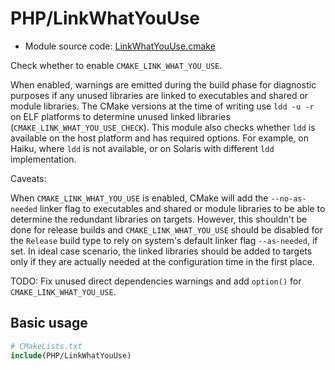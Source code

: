 <!-- This is auto-generated file. -->
# PHP/LinkWhatYouUse

* Module source code: [LinkWhatYouUse.cmake](https://github.com/petk/php-build-system/blob/master/cmake/cmake/modules/PHP/LinkWhatYouUse.cmake)

Check whether to enable `CMAKE_LINK_WHAT_YOU_USE`.

When enabled, warnings are emitted during the build phase for diagnostic
purposes if any unused libraries are linked to executables and shared or module
libraries. The CMake versions at the time of writing use `ldd -u -r` on ELF
platforms to determine unused linked libraries
(`CMAKE_LINK_WHAT_YOU_USE_CHECK`). This module also checks whether `ldd` is
available on the host platform and has required options. For example, on Haiku,
where `ldd` is not available, or on Solaris with different `ldd` implementation.

Caveats:

When `CMAKE_LINK_WHAT_YOU_USE` is enabled, CMake will add the `--no-as-needed`
linker flag to executables and shared or module libraries to be able to
determine the redundant libraries on targets. However, this shouldn't be done
for release builds and `CMAKE_LINK_WHAT_YOU_USE` should be disabled for the
`Release` build type to rely on system's default linker flag `--as-needed`, if
set. In ideal case scenario, the linked libraries should be added to targets
only if they are actually needed at the configuration time in the first place.

TODO: Fix unused direct dependencies warnings and add `option()` for
`CMAKE_LINK_WHAT_YOU_USE`.

## Basic usage

```cmake
# CMakeLists.txt
include(PHP/LinkWhatYouUse)
```
